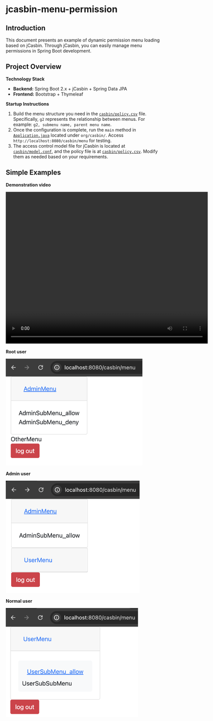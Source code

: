 # jcasbin-menu-permission

## Introduction
This document presents an example of dynamic permission menu loading based on jCasbin. Through jCasbin, you can easily manage menu permissions in Spring Boot development.

## Project Overview

**Technology Stack**

- **Backend:** Spring Boot 2.x + jCasbin + Spring Data JPA
- **Frontend:** Bootstrap + Thymeleaf

**Startup Instructions**

1. Build the menu structure you need in the [`casbin/policy.csv`](https://github.com/jcasbin/jcasbin-menu-permission/blob/master/src/main/resources/casbin/policy.csv) file. Specifically, `g2` represents the relationship between menus. For example: `g2, submenu name, parent menu name`.
2. Once the configuration is complete, run the `main` method in [`Application.java`](https://github.com/jcasbin/jcasbin-menu-permission/blob/master/src/main/java/org/casbin/Application.java) located under `org/casbin/`. Access `http://localhost:8080/casbin/menu` for testing. 
3. The access control model file for jCasbin is located at [`casbin/model.conf`](https://github.com/jcasbin/jcasbin-menu-permission/blob/master/src/main/resources/casbin/model.conf), and the policy file is at [`casbin/policy.csv`](https://github.com/jcasbin/jcasbin-menu-permission/blob/master/src/main/resources/casbin/policy.csv). Modify them as needed based on your requirements.

## Simple Examples

**Demonstration video**

<video width="640" height="480" controls>
  <source src="examples/example.mp4" type="video/mp4">
</video>

**Root user**

<img src="examples/root_example.png" alt="system_example" style="zoom:60%;" />

**Admin user**

<img src="examples/admin_example.png" alt="admin_example" style="zoom:60%;" />

**Normal user**

<img src="examples/user_example.png" alt="user_example" style="zoom:60%;" />